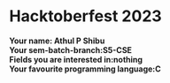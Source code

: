 # Hacktoberfest 2023

**Your name: Athul P Shibu**  
**Your sem-batch-branch:S5-CSE**  
**Fields you are interested in:nothing**  
**Your favourite programming language:C**
